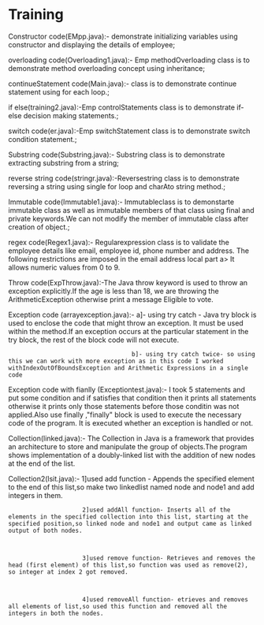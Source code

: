 # Training
Constructor code(EMpp.java):- demonstrate initializing variables using constructor and displaying the details of employee;

overloading code(Overloading1.java):- Emp methodOverloading class is to demonstrate method overloading concept using inheritance;

continueStatement code(Main.java):- class is to demonstrate continue statement using for each loop.;

if else(training2.java):-Emp controlStatements class is to demonstrate if-else decision making statements.;

switch code(er.java):-Emp switchStatement class is to demonstrate switch condition statement.;

Substring code(Substring.java):- Substring class is to demonstrate extracting substring from a string;

reverse string code(stringr.java):-Reversestring class is to demonstrate reversing a string using single for loop and charAto string method.;

Immutable code(Immutable1.java):- Immutableclass is to demonstarte immutable class as well as immutable members of that class using final and private keywords.We can not modify the member of immutable class after creation of object.;

regex code(Regex1.java):-  Regularexpression class is to validate the employee details like email, employee id, phone number and address. The following restrictions are imposed in the email address local part a> It allows numeric values from 0 to 9.

Throw code(ExpThrow.java):-The Java throw keyword is used to throw an exception explicitly.If the age is less than 18, we are throwing the ArithmeticException otherwise print a message Eligible to vote.

Exception code (arrayexception.java):- a]- using try catch - Java try block is used to enclose the code that might throw an exception. It must be used   within the method.If an exception occurs at the particular statement in the try block, the rest of the block code will not execute. 

                                       b]- using try catch twice- so using this we can work with more exception as in this code I worked withIndexOutOfBoundsException and Arithmetic Expressions in a single code         
                                       
Exception code with fianlly (Exceptiontest.java):- I took 5 statements and put some condition and if satisfies that condition then it prints all statements otherwise it prints only those statements before those conditin was not applied.Also use finally ,"finally" block is used to execute the necessary code of the program. It is executed whether an exception is handled or not.  

Collection(linked.java):- The Collection in Java is a framework that provides an architecture to store and manipulate the group of objects.The program shows implementation of a doubly-linked list with the addition of new nodes at the end of the list. 
 
Collection2(lsit.java):- 1]used add function - Appends the specified element to the end of this list,so make two linkedlist named node and node1 and add integers in them.


                         2]used addAll function- Inserts all of the elements in the specified collection into this list, starting at the specified position,so linked node and node1 and output came as linked output of both nodes.
                         
                         
                         
                         3]used remove function- Retrieves and removes the head (first element) of this list,so function was used as remove(2), so integer at index 2 got removed.
                         
                         
                         
                         4]used removeAll function- etrieves and removes all elements of list,so used this function and removed all the integers in both the nodes.
                                       
                                       

